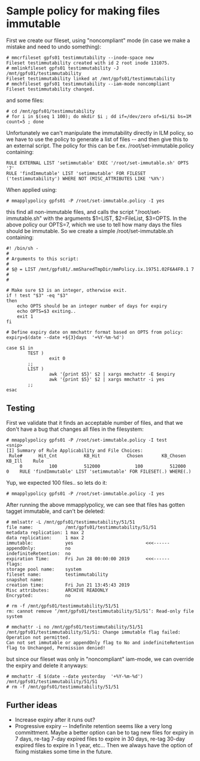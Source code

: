# Sample policy for making files immutable

First we create our fileset, using "noncompliant" mode (in case we make a mistake and need to undo something):

~~~
# mmcrfileset gpfs01 testimmutability --inode-space new
Fileset testimmutability created with id 2 root inode 131075.
# mmlinkfileset gpfs01 testimmutability -J /mnt/gpfs01/testimmutability
Fileset testimmutability linked at /mnt/gpfs01/testimmutability
# mmchfileset gpfs01 testimmutability --iam-mode noncompliant
Fileset testimmutability changed.
~~~

and some files:

~~~
# cd /mnt/gpfs01/testimmutability
# for i in $(seq 1 100); do mkdir $i ; dd if=/dev/zero of=$i/$i bs=1M count=5 ; done
~~~

Unfortunately we can't manipulate the immutability directly in ILM policy, so
we have to use the policy to generate a list of files -- and then give this to
an external script. The policy for this can be f.ex. /root/set-immutable.policy containing:

~~~
RULE EXTERNAL LIST 'setimmutable' EXEC '/root/set-immutable.sh' OPTS '7'
RULE 'findImmutable' LIST 'setimmutable' FOR FILESET ('testimmutability') WHERE NOT (MISC_ATTRIBUTES LIKE '%X%')
~~~

When applied using:

~~~
# mmapplypolicy gpfs01 -P /root/set-immutable.policy -I yes
~~~

this find all non-immutable files, and calls the script 
"/root/set-immutable.sh" with the arguments $1=LIST, $2=FileList, $3=OPTS. 
In the above policy our OPTS=7, which we use to tell how many days the 
files should be immutable.  So we create a simple /root/set-immutable.sh 
containing:

~~~
#! /bin/sh -
#
# Arguments to this script:
#
# $@ = LIST /mnt/gpfs01/.mmSharedTmpDir/mmPolicy.ix.19751.02F6A4F0.1 7
#
#

# Make sure $3 is an integer, otherwise exit.
if ! test "$3" -eq "$3" 
then
	echo OPTS should be an integer number of days for expiry
	echo OPTS=$3 exiting..
	exit 1
fi

# Define expiry date on mmchattr format based on OPTS from policy:
expiry=$(date --date +${3}days  '+%Y-%m-%d')

case $1 in
        TEST )
                exit 0
        ;;
        LIST )
                awk '{print $5}' $2 | xargs mmchattr -E $expiry
                awk '{print $5}' $2 | xargs mmchattr -i yes
        ;;
esac
~~~

## Testing

First we validate that it finds an acceptable number of files, and that we don't have a bug that changes all files in the filesystem:

~~~
# mmapplypolicy gpfs01 -P /root/set-immutable.policy -I test
<snip>
[I] Summary of Rule Applicability and File Choices:
 Rule#      Hit_Cnt          KB_Hit          Chosen       KB_Chosen          KB_Ill    Rule
     0          100          512000             100          512000               0    RULE 'findImmutable' LIST 'setimmutable' FOR FILESET(.) WHERE(.)

~~~

Yup, we expected 100 files.. so lets do it:

~~~
# mmapplypolicy gpfs01 -P /root/set-immutable.policy -I yes
~~~

After running the above mmapplypolicy, we can see that files has gotten tagget immutable, and can't be deleted:

~~~
# mmlsattr -L /mnt/gpfs01/testimmutability/51/51
file name:            /mnt/gpfs01/testimmutability/51/51
metadata replication: 1 max 2
data replication:     1 max 2
immutable:            yes                           <<<------
appendOnly:           no
indefiniteRetention:  no
expiration Time:      Fri Jun 28 00:00:00 2019      <<<------
flags:
storage pool name:    system
fileset name:         testimmutability
snapshot name:
creation time:        Fri Jun 21 13:45:43 2019
Misc attributes:      ARCHIVE READONLY
Encrypted:            no

# rm -f /mnt/gpfs01/testimmutability/51/51
rm: cannot remove ‘/mnt/gpfs01/testimmutability/51/51’: Read-only file system

# mmchattr -i no /mnt/gpfs01/testimmutability/51/51
/mnt/gpfs01/testimmutability/51/51: Change immutable flag failed: Operation not permitted.
Can not set immutable or appendOnly flag to No and indefiniteRetention flag to Unchanged, Permission denied!

~~~

but since our fileset was only in "noncompliant" iam-mode, we can override the expiry and delete it anyways:

~~~
# mmchattr -E $(date --date yesterday  '+%Y-%m-%d') /mnt/gpfs01/testimmutability/51/51
# rm -f /mnt/gpfs01/testimmutability/51/51

~~~

## Further ideas

* Increase expiry after it runs out?
* Progressive expiry -- Indefinite retention seems like a very long committment. Maybe a better option can be to tag new files for expiry in 7 days, re-tag 7-day expired files to expire in 30 days, re-tag 30-day expired files to expire in 1 year, etc... Then we always have the option of fixing mistakes some time in the future.
